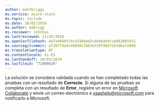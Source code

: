 ```yaml
---
author: mattbriggs
ms.service: azure-stack
ms.topic: include
ms.date: 10/02/2019
ms.author: mabrigg
ms.reviewer: johnhas
ms.lastreviewed: 11/26/2018
ms.openlocfilehash: 4d7a9698fc9c4310ded2cdebbde9ccbd61065911
ms.sourcegitcommit: a7207f4a4c40d4917b63e729fd6872b3dba72968
ms.translationtype: HT
ms.contentlocale: es-ES
ms.lasthandoff: 10/03/2019
ms.locfileid: "71909628"
---
```

La solución se considera validada cuando se han completado todas las pruebas con un resultado de **Correcto**. Si alguna de las pruebas se completa con un resultado de **Error**, registre un error en [Microsoft Collaborate](https://aka.ms/collaborate) y envíe un correo electrónico a [vaashelp@microsoft.com](mailto:vaashelp@microsoft.com) para notificarlo a Microsoft.